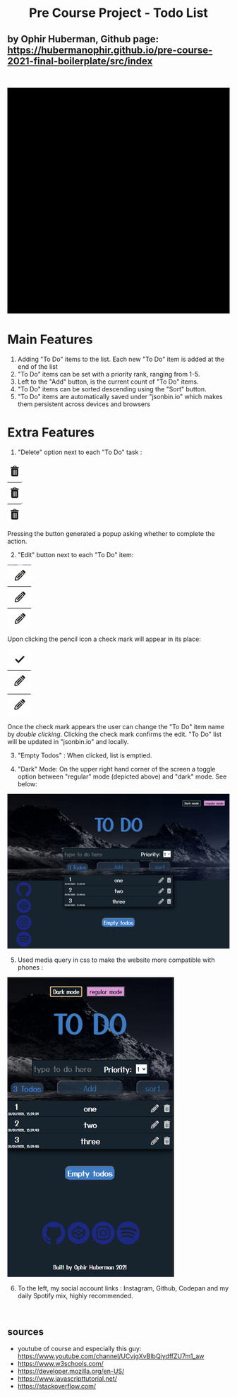 <div align="center"><h1>Pre Course Project - Todo List</h1></div>

## by Ophir Huberman, Github page: https://hubermanophir.github.io/pre-course-2021-final-boilerplate/src/index
<br>

![my to do list](./src/images-and-videos/zoom-0.gif)

# Main Features 

1. Adding "To Do" items to the list. Each new "To Do" item is added at the end of the list
2. "To Do" items can be set with a priority rank, ranging from 1-5.
3. Left to the "Add" button, is the current count of "To Do" items.
4. "To Do" items can be sorted descending using the "Sort" button.
5. "To Do" items are automatically saved under "jsonbin.io" which makes them persistent across devices and browsers


# Extra Features

1. "Delete" option next to each "To Do" task : 

![delete button](./src/images-and-videos/delete-button.PNG)

Pressing the button generated a popup asking whether to complete the action.


2. "Edit" button next to each "To Do" item:

![edit button](./src/images-and-videos/edit-button.PNG)

Upon clicking the pencil icon a check mark will appear in its place:

![check mark](./src/images-and-videos/done.PNG)

Once the check mark appears the user can change the "To Do" item name by *double clicking*.  Clicking the check mark confirms the edit. "To Do" list will be updated in "jsonbin.io" and locally.

3. "Empty Todos" : When clicked, list is emptied.

4. "Dark" Mode: On the upper right hand corner of the screen a toggle option between "regular" mode (depicted above) and "dark" mode. See below:

![dark mode](./src/images-and-videos/dark-theme.PNG)

5. Used media query in css to make the website more compatible with phones : 

![phone look](./src/images-and-videos/media-query.PNG)

6. To the left, my social account links : Instagram, Github, Codepan and my daily Spotify mix, highly recommended.

<br>

## sources 

- youtube of course and especially this guy: https://www.youtube.com/channel/UCvjgXvBlbQiydffZU7m1_aw
- https://www.w3schools.com/ 
- https://developer.mozilla.org/en-US/
- https://www.javascripttutorial.net/
- https://stackoverflow.com/
